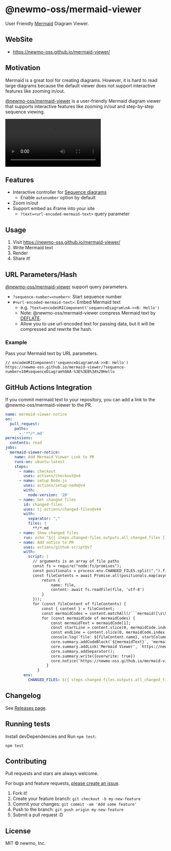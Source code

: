 # @newmo-oss/mermaid-viewer

User Friendly [Mermaid](https://mermaid.js.org/) Diagram Viewer.

## WebSite

- <https://newmo-oss.github.io/mermaid-viewer/>

## Motivation

Mermaid is a great tool for creating diagrams.
However, it is hard to read large diagrams because the default viewer does not support interactive features like zooming in/out.

[@newmo-oss/mermaid-viewer](https://newmo-oss.github.io/mermaid-viewer/) is a user-friendly Mermaid diagram viewer that supports interactive features like zooming in/out and step-by-step sequence viewing. 

![mermaid-viewer](./newmo-mermaid-viewer.mp4)

## Features

- Interactive controller for [Sequence diagrams](https://mermaid.js.org/syntax/sequenceDiagram.html)
  - Enable `autonumber` option by default
- Zoom in/out
- Support embed as iframe into your site
  - `?text=<url-encoded-mermaid-text>` query parameter

## Usage

1. Visit <https://newmo-oss.github.io/mermaid-viewer/>
2. Write Mermaid text
3. Render
4. Share it!

## URL Parameters/Hash

[@newmo-oss/mermaid-viewer](https://newmo-oss.github.io/mermaid-viewer/) support query parameters.

- `?sequence-number=<number>`: Start sequence number
- `#<url-encoded-mermaid-text>`: Embed Mermaid text
  - e.g. `?text=encodeURIComponent('sequenceDiagram\nA->>B: Hello')`
  - Note: @newmo-oss/mermaid-viewer compress Mermaid text by [DEFLATE](https://www.rfc-editor.org/rfc/rfc1951).
  - Allow you to use url-encoded text for passing data, but it will be compressed and rewrite the hash.

### Example

Pass your Mermaid text by URL parameters.

```
// encodeURIComponent('sequenceDiagram\nA->>B: Hello')
https://newmo-oss.github.io/mermaid-viewer/?sequence-number=10#sequenceDiagram%0AA-%3E%3EB%3A%20Hello
```

## GitHub Actions Integration

If you commit mermaid text to your repository, you can add a link to the @newmo-oss/mermaid-viewer to the PR.

```yaml
name: mermaid-viewer-notice
on:
  pull_request:
    paths:
      - '**/*.md'
permissions:
  contents: read
jobs:
  mermaid-viewer-notice:
    name: Add Mermaid Viewer Link to PR
    runs-on: ubuntu-latest
    steps:
      - name: checkout
        uses: actions/checkout@v4
      - name: setup Node.js
        uses: actions/setup-node@v4
        with:
          node-version: '20'
      - name: Get changed files
        id: changed-files
        uses: tj-actions/changed-files@v44
        with:
          separator: ","
          files: |
            **/*.md
      - name: Show changed files
        run: echo "${{ steps.changed-files.outputs.all_changed_files }}"
      - name: Add notice to PR
        uses: actions/github-script@v7
        with:
          script: |
            // arguments is an array of file paths
            const fs = require("node:fs/promises");
            const positionals = process.env.CHANGED_FILES.split(",").filter(Boolean);
            const fileContents = await Promise.all(positionals.map(async (file) => {
                return {
                    name: file,
                    content: await fs.readFile(file, 'utf-8')
                }
            }));
            for (const fileContent of fileContents) {
                const { content } = fileContent;
                const mermaidCodes = content.matchAll(/```mermaid([\s\S]*?)```/g);
                for (const mermaidCode of mermaidCodes) {
                    const mermaidText = mermaidCode[1];
                    const startLine = content.slice(0, mermaidCode.index).split("\n").length;
                    const endLine = content.slice(0, mermaidCode.index + mermaidCode[0].length).split("\n").length;
                    console.log(`file: ${fileContent.name}, startColumn: ${mermaidCode.index}, endColumn: ${mermaidCode.index + mermaidCode[0].length}, startLine: ${startLine}, endLine: ${endLine}`);
                    core.summary.addCodeBlock(`${mermaidText}`, 'mermaid');
                    core.summary.addLink('Mermaid Viewer', `https://newmo-oss.github.io/mermaid-viewer/#${encodeURIComponent(mermaidText)}`);
                    core.summary.addSeparator();
                    core.summary.write({overwrite: true})
                    core.notice(`https://newmo-oss.github.io/mermaid-viewer/#${encodeURIComponent(mermaidText)}`, { title: "Mermaid Viewer", file: fileContent.name, startLine, endLine });
                  }
              }
        env:
          CHANGED_FILES: ${{ steps.changed-files.outputs.all_changed_files }}
```


## Changelog

See [Releases page](https://github.com/newmo-oss/mermaid-viewer/releases).

## Running tests

Install devDependencies and Run `npm test`:

    npm test

## Contributing

Pull requests and stars are always welcome.

For bugs and feature requests, [please create an issue](https://github.com/newmo-oss/mermaid-viewer/issues).

1. Fork it!
2. Create your feature branch: `git checkout -b my-new-feature`
3. Commit your changes: `git commit -am 'Add some feature'`
4. Push to the branch: `git push origin my-new-feature`
5. Submit a pull request :D

## License

MIT © newmo, Inc.
